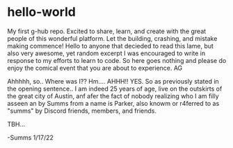 # hello-world
My first g-hub repo. Excited to share, learn, and create with the great people of this wonderful platform. Let the building, crashing, and mistake making commence! 
Hello to anyone that decieded to read this lame, but also very awesome, yet random excerpt I was encouraged to write in response to my efforts to learn to code. So here goes nothing and please do enjoy the comical event that you are about to experience. 
AG


Ahhhhh, so.. Where was I?? Hm.... AHHH!! YES. So as previously stated in the opening sentence.. I am indeed 25 years of age, live on the outskirts of the great city of Austin, anf afer the fact of nobody realizing who I am filly asseen an by Summs from a name is Parker, also knowm or r4ferred to as  "summs" by Discord friends, members, and friends. 


TBH... 

-Summs 1/17/22 
